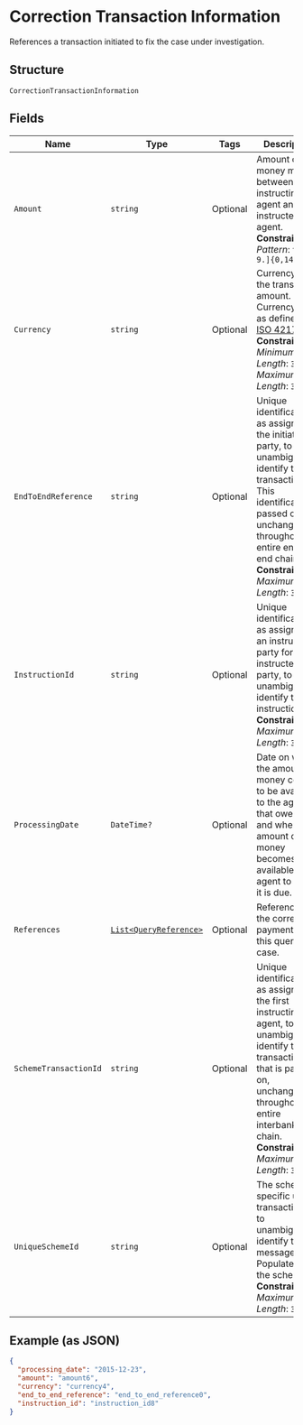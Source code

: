 
# Correction Transaction Information

References a transaction initiated to fix the case under investigation.

## Structure

`CorrectionTransactionInformation`

## Fields

| Name | Type | Tags | Description |
|  --- | --- | --- | --- |
| `Amount` | `string` | Optional | Amount of money moved between the instructing agent and the instructed agent.<br>**Constraints**: *Pattern*: `^[0-9.]{0,14}$` |
| `Currency` | `string` | Optional | Currency of the transaction amount. Currency code as defined in [ISO 4217](https://www.iso.org/iso/home/standards/currency_codes.htm)<br>**Constraints**: *Minimum Length*: `3`, *Maximum Length*: `3` |
| `EndToEndReference` | `string` | Optional | Unique identification, as assigned by the initiating party, to unambiguously identify the transaction. This identification is passed on, unchanged, throughout the entire end-to-end chain.<br>**Constraints**: *Maximum Length*: `35` |
| `InstructionId` | `string` | Optional | Unique identification, as assigned by an instructing party for an instructed party, to unambiguously identify the instruction.<br>**Constraints**: *Maximum Length*: `35` |
| `ProcessingDate` | `DateTime?` | Optional | Date on which the amount of money ceases to be available to the agent that owes it and when the amount of money becomes available to the agent to which it is due. |
| `References` | [`List<QueryReference>`](../../doc/models/query-reference.md) | Optional | Reference for the corrective payment for this query case. |
| `SchemeTransactionId` | `string` | Optional | Unique identification, as assigned by the first instructing agent, to unambiguously identify the transaction that is passed on, unchanged, throughout the entire interbank chain.<br>**Constraints**: *Maximum Length*: `35` |
| `UniqueSchemeId` | `string` | Optional | The scheme-specific unique transaction ID to unambiguously identify the message. Populated by the scheme.<br>**Constraints**: *Maximum Length*: `35` |

## Example (as JSON)

```json
{
  "processing_date": "2015-12-23",
  "amount": "amount6",
  "currency": "currency4",
  "end_to_end_reference": "end_to_end_reference0",
  "instruction_id": "instruction_id8"
}
```

